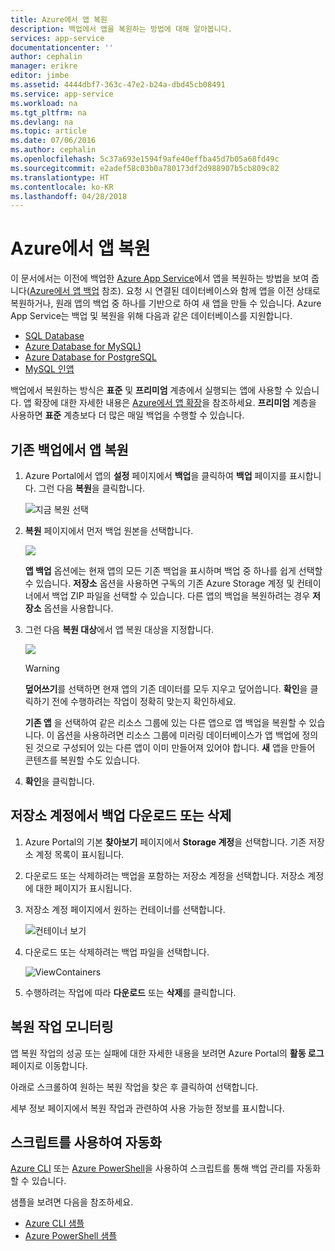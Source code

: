 ```yaml
---
title: Azure에서 앱 복원
description: 백업에서 앱을 복원하는 방법에 대해 알아봅니다.
services: app-service
documentationcenter: ''
author: cephalin
manager: erikre
editor: jimbe
ms.assetid: 4444dbf7-363c-47e2-b24a-dbd45cb08491
ms.service: app-service
ms.workload: na
ms.tgt_pltfrm: na
ms.devlang: na
ms.topic: article
ms.date: 07/06/2016
ms.author: cephalin
ms.openlocfilehash: 5c37a693e1594f9afe40effba45d7b05a68fd49c
ms.sourcegitcommit: e2adef58c03b0a780173df2d988907b5cb809c82
ms.translationtype: HT
ms.contentlocale: ko-KR
ms.lasthandoff: 04/28/2018
---
```

# <a name="restore-an-app-in-azure"></a>Azure에서 앱 복원
이 문서에서는 이전에 백업한 [Azure App Service](../app-service/app-service-web-overview.md)에서 앱을 복원하는 방법을 보여 줍니다([Azure에서 앱 백업](web-sites-backup.md) 참조). 요청 시 연결된 데이터베이스와 함께 앱을 이전 상태로 복원하거나, 원래 앱의 백업 중 하나를 기반으로 하여 새 앱을 만들 수 있습니다. Azure App Service는 백업 및 복원을 위해 다음과 같은 데이터베이스를 지원합니다.
- [SQL Database](https://azure.microsoft.com/services/sql-database/)
- [Azure Database for MySQL)](https://azure.microsoft.com/services/mysql)
- [Azure Database for PostgreSQL](https://azure.microsoft.com/services/postgres)
- [MySQL 인앱](https://blogs.msdn.microsoft.com/appserviceteam/2017/03/06/announcing-general-availability-for-mysql-in-app)

백업에서 복원하는 방식은 **표준** 및 **프리미엄** 계층에서 실행되는 앱에 사용할 수 있습니다. 앱 확장에 대한 자세한 내용은 [Azure에서 앱 확장](web-sites-scale.md)을 참조하세요. **프리미엄** 계층을 사용하면 **표준** 계층보다 더 많은 매일 백업을 수행할 수 있습니다.

<a name="PreviousBackup"></a>

## <a name="restore-an-app-from-an-existing-backup"></a>기존 백업에서 앱 복원
1. Azure Portal에서 앱의 **설정** 페이지에서 **백업**을 클릭하여 **백업** 페이지를 표시합니다. 그런 다음 **복원**을 클릭합니다.
   
    ![지금 복원 선택][ChooseRestoreNow]
2. **복원** 페이지에서 먼저 백업 원본을 선택합니다.
   
    ![](./media/web-sites-restore/021ChooseSource1.png)
   
    **앱 백업** 옵션에는 현재 앱의 모든 기존 백업을 표시하며 백업 중 하나를 쉽게 선택할 수 있습니다.
    **저장소** 옵션을 사용하면 구독의 기존 Azure Storage 계정 및 컨테이너에서 백업 ZIP 파일을 선택할 수 있습니다.
    다른 앱의 백업을 복원하려는 경우 **저장소** 옵션을 사용합니다.
3. 그런 다음 **복원 대상**에서 앱 복원 대상을 지정합니다.
   
    ![](./media/web-sites-restore/022ChooseDestination1.png)
   
   > [!WARNING]
   > **덮어쓰기**를 선택하면 현재 앱의 기존 데이터를 모두 지우고 덮어씁니다. **확인**을 클릭하기 전에 수행하려는 작업이 정확히 맞는지 확인하세요.
   > 
   > 
   
    **기존 앱** 을 선택하여 같은 리소스 그룹에 있는 다른 앱으로 앱 백업을 복원할 수 있습니다. 이 옵션을 사용하려면 리소스 그룹에 미러링 데이터베이스가 앱 백업에 정의된 것으로 구성되어 있는 다른 앱이 이미 만들어져 있어야 합니다. **새** 앱을 만들어 콘텐츠를 복원할 수도 있습니다.

4. **확인**을 클릭합니다.

<a name="StorageAccount"></a>

## <a name="download-or-delete-a-backup-from-a-storage-account"></a>저장소 계정에서 백업 다운로드 또는 삭제
1. Azure Portal의 기본 **찾아보기** 페이지에서 **Storage 계정**을 선택합니다. 기존 저장소 계정 목록이 표시됩니다.
2. 다운로드 또는 삭제하려는 백업을 포함하는 저장소 계정을 선택합니다. 저장소 계정에 대한 페이지가 표시됩니다.
3. 저장소 계정 페이지에서 원하는 컨테이너를 선택합니다.
   
    ![컨테이너 보기][ViewContainers]
4. 다운로드 또는 삭제하려는 백업 파일을 선택합니다.
   
    ![ViewContainers](./media/web-sites-restore/03ViewFiles.png)
5. 수행하려는 작업에 따라 **다운로드** 또는 **삭제**를 클릭합니다.  

<a name="OperationLogs"></a>

## <a name="monitor-a-restore-operation"></a>복원 작업 모니터링
앱 복원 작업의 성공 또는 실패에 대한 자세한 내용을 보려면 Azure Portal의 **활동 로그** 페이지로 이동합니다.  
 

아래로 스크롤하여 원하는 복원 작업을 찾은 후 클릭하여 선택합니다.

세부 정보 페이지에서 복원 작업과 관련하여 사용 가능한 정보를 표시합니다.

## <a name="automate-with-scripts"></a>스크립트를 사용하여 자동화

[Azure CLI](/cli/azure/install-azure-cli) 또는 [Azure PowerShell](/powershell/azure/overview)을 사용하여 스크립트를 통해 백업 관리를 자동화할 수 있습니다.

샘플을 보려면 다음을 참조하세요.

- [Azure CLI 샘플](app-service-cli-samples.md)
- [Azure PowerShell 샘플](app-service-powershell-samples.md)

<!-- ## Next Steps
You can backup and restore App Service apps using REST API. -->


<!-- IMAGES -->
[ChooseRestoreNow]: ./media/web-sites-restore/02ChooseRestoreNow1.png
[ViewContainers]: ./media/web-sites-restore/03ViewContainers.png
